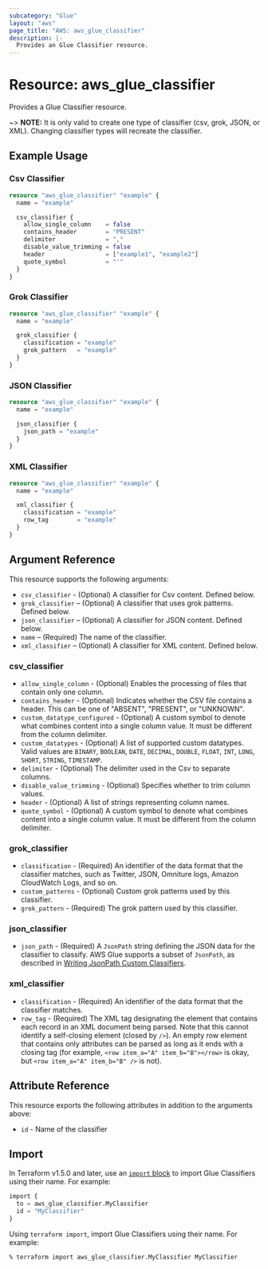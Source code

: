 ```yaml
---
subcategory: "Glue"
layout: "aws"
page_title: "AWS: aws_glue_classifier"
description: |-
  Provides an Glue Classifier resource.
---
```


# Resource: aws_glue_classifier

Provides a Glue Classifier resource.

~> **NOTE:** It is only valid to create one type of classifier (csv, grok, JSON, or XML). Changing classifier types will recreate the classifier.

## Example Usage

### Csv Classifier

```terraform
resource "aws_glue_classifier" "example" {
  name = "example"

  csv_classifier {
    allow_single_column    = false
    contains_header        = "PRESENT"
    delimiter              = ","
    disable_value_trimming = false
    header                 = ["example1", "example2"]
    quote_symbol           = "'"
  }
}
```

### Grok Classifier

```terraform
resource "aws_glue_classifier" "example" {
  name = "example"

  grok_classifier {
    classification = "example"
    grok_pattern   = "example"
  }
}
```

### JSON Classifier

```terraform
resource "aws_glue_classifier" "example" {
  name = "example"

  json_classifier {
    json_path = "example"
  }
}
```

### XML Classifier

```terraform
resource "aws_glue_classifier" "example" {
  name = "example"

  xml_classifier {
    classification = "example"
    row_tag        = "example"
  }
}
```

## Argument Reference

This resource supports the following arguments:

* `csv_classifier` - (Optional) A classifier for Csv content. Defined below.
* `grok_classifier` – (Optional) A classifier that uses grok patterns. Defined below.
* `json_classifier` – (Optional) A classifier for JSON content. Defined below.
* `name` – (Required) The name of the classifier.
* `xml_classifier` – (Optional) A classifier for XML content. Defined below.

### csv_classifier

* `allow_single_column` - (Optional) Enables the processing of files that contain only one column.
* `contains_header` - (Optional) Indicates whether the CSV file contains a header. This can be one of "ABSENT", "PRESENT", or "UNKNOWN".
* `custom_datatype_configured` - (Optional) A custom symbol to denote what combines content into a single column value. It must be different from the column delimiter.
* `custom_datatypes` - (Optional) A list of supported custom datatypes. Valid values are `BINARY`, `BOOLEAN`, `DATE`, `DECIMAL`, `DOUBLE`, `FLOAT`, `INT`, `LONG`, `SHORT`, `STRING`, `TIMESTAMP`.
* `delimiter` - (Optional) The delimiter used in the Csv to separate columns.
* `disable_value_trimming` - (Optional) Specifies whether to trim column values.
* `header` - (Optional) A list of strings representing column names.
* `quote_symbol` - (Optional) A custom symbol to denote what combines content into a single column value. It must be different from the column delimiter.

### grok_classifier

* `classification` - (Required) An identifier of the data format that the classifier matches, such as Twitter, JSON, Omniture logs, Amazon CloudWatch Logs, and so on.
* `custom_patterns` - (Optional) Custom grok patterns used by this classifier.
* `grok_pattern` - (Required) The grok pattern used by this classifier.

### json_classifier

* `json_path` - (Required) A `JsonPath` string defining the JSON data for the classifier to classify. AWS Glue supports a subset of `JsonPath`, as described in [Writing JsonPath Custom Classifiers](https://docs.aws.amazon.com/glue/latest/dg/custom-classifier.html#custom-classifier-json).

### xml_classifier

* `classification` - (Required) An identifier of the data format that the classifier matches.
* `row_tag` - (Required) The XML tag designating the element that contains each record in an XML document being parsed. Note that this cannot identify a self-closing element (closed by `/>`). An empty row element that contains only attributes can be parsed as long as it ends with a closing tag (for example, `<row item_a="A" item_b="B"></row>` is okay, but `<row item_a="A" item_b="B" />` is not).

## Attribute Reference

This resource exports the following attributes in addition to the arguments above:

* `id` - Name of the classifier

## Import

In Terraform v1.5.0 and later, use an [`import` block](https://developer.hashicorp.com/terraform/language/import) to import Glue Classifiers using their name. For example:

```terraform
import {
  to = aws_glue_classifier.MyClassifier
  id = "MyClassifier"
}
```

Using `terraform import`, import Glue Classifiers using their name. For example:

```console
% terraform import aws_glue_classifier.MyClassifier MyClassifier
```
